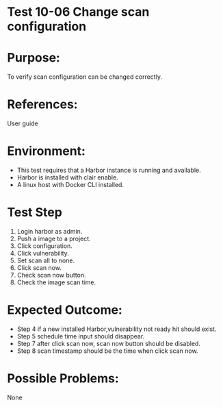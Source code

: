 Test 10-06 Change scan configuration
=======
   
# Purpose:   
To verify scan configuration can be changed correctly.   
   
# References:   
User guide   
   
# Environment:   
* This test requires that a Harbor instance is running and available.   
* Harbor is installed with clair enable.   
* A linux host with Docker CLI installed.   
   
# Test Step   
   
1. Login harbor as admin.   
2. Push a image to a project.   
3. Click configuration.   
4. Click vulnerability.   
5. Set scan all to none.   
6. Click scan now.   
7. Check scan now button.  
8. Check the image scan time.   
   
# Expected Outcome:   
* Step 4 if a new installed Harbor,vulnerability not ready hit should exist.  
* Step 5 schedule time input should disappear.  
* Step 7 after click scan now, scan now button should be disabled.
* Step 8 scan timestamp should be the time when click scan now.  

# Possible Problems:   
None   
